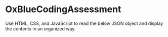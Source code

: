 # OxBlueCodingAssessment
Use HTML, CSS, and JavaScript to read the below JSON object and display the contents in an organized way.
